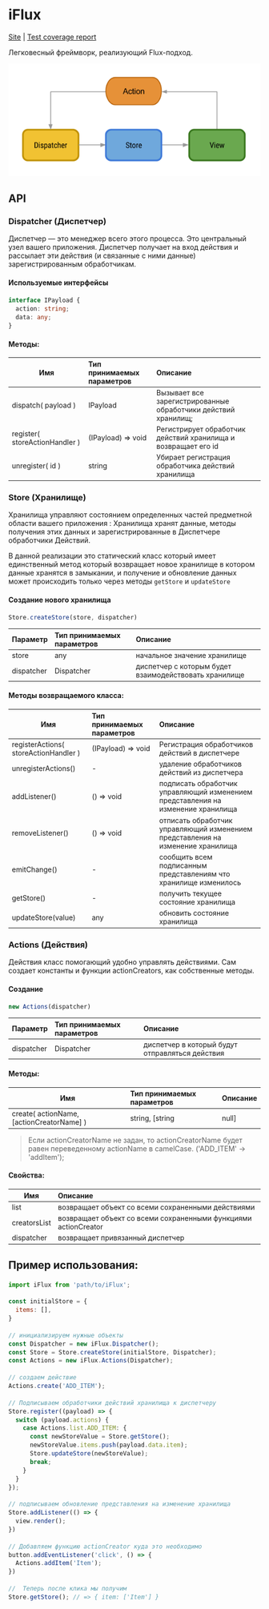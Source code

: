 # iFlux
[Site](https://moonw1nd.github.io/iFlux) | [Test coverage report](https://moonw1nd.github.io/iFlux/coverage/)

Легковесный фреймворк, реализующий Flux-подход.

![Flux](doc/assets/flux-graph-simple.png)

## API
### Dispatcher (Диспетчер)

Диспетчер — это менеджер всего этого процесса. Это центральный узел вашего приложения. Диспетчер получает на вход действия и рассылает эти действия (и связанные с ними данные) зарегистрированным обработчикам.

#### **Используемые интерфейсы**

```typescript
interface IPayload {
  action: string;
  data: any;
}
```

#### **Методы:**

|Имя|Тип принимаемых параметров|Описание|
| ------ | :---| :---- |
| dispatch( payload ) | IPayload | Вызывает все зарегистрированные обработчики действий хранилищ;|
| register( storeActionHandler ) | (IPayload) => void | Регистрирует обработчик действий хранилища и возвращает его id |
| unregister( id ) | string | Убирает регистрация обработчика действий хранилища |

### Store (Хранилище)

Хранилища управляют состоянием определенных частей предметной области вашего приложения : Хранилища хранят данные, методы получения этих данных и зарегистрированные в Диспетчере обработчики Действий.

В данной реализации это статический класс который имеет единственный метод который возвращает новое хранилище в котором данные хранятся в замыкании, и получение и обновление данных может происходить только через методы `getStore` и `updateStore`

#### Создание нового хранилища
```js
Store.createStore(store, dispatcher)
```
|Параметр |Тип принимаемых параметров|Описание|
| ------ | :---| :---- |
| store | any | начальное значение хранилище|
| dispatcher | Dispatcher | диспетчер с которым будет взаимодействовать хранилище |

#### **Методы возвращаемого класса:**

|Имя|Тип принимаемых параметров|Описание|
| ------ | :---| :---- |
| registerActions( storeActionHandler  ) | (IPayload) => void | Регистрация обработчиков действий в диспетчере |
| unregisterActions() | - | удаление обработчиков действий из диспетчера |
| addListener() | () => void | подписать обработчик управляющий изменением представления на изменение хранилища |
| removeListener() | () => void | отписать обработчик управляющий изменением представления на изменение хранилища |
| emitChange() | - | сообщить всем подписанным представлениям что хранилище изменилось |
| getStore() | - | получить текущее состояние хранилища |
| updateStore(value) | any | обновить состояние хранилища |

### Actions (Действия)

Действия класс помогающий удобно управлять действиями. Сам создает константы и функции actionCreators, как собственные методы.

#### Создание
```js
new Actions(dispatcher)
```
|Параметр |Тип принимаемых параметров|Описание|
| ------ | :---| :---- |
| dispatcher | Dispatcher | диспетчер в который будут отправляться действия |

#### **Методы:**

|Имя|Тип принимаемых параметров|Описание|
| ------ | :---| :---- |
| create( actionName, [actionCreatorName] ) | string, [string | null] | Создает действие и функцию actionCreator;|
> Если actionCreatorName не задан, то actionCreatorName будет равен переведенному actionName в camelCase. ('ADD_ITEM' -> 'addItem');

#### **Свойства:**

|Имя|Описание|
| ------ | :---|
| list | возвращает объект со всеми сохраненными действиями|
| creatorsList | возвращает объект со всеми сохраненными функциями actionCreator|
| dispatcher | возвращает привязанный диспетчер |


## Пример использования:
```js
import iFlux from 'path/to/iFlux';

const initialStore = {
  items: [],
}

// инициализируем нужные объекты
const Dispatcher = new iFlux.Dispatcher();
const Store = Store.createStore(initialStore, Dispatcher);
const Actions = new iFlux.Actions(Dispatcher);

// создаем действие
Actions.create('ADD_ITEM');

// Подписываем обработчики действий хранилища к диспетчеру
Store.register((payload) => {
  switch (payload.actions) {
    case Actions.list.ADD_ITEM: {
      const newStoreValue = Store.getStore();
      newStoreValue.items.push(payload.data.item);
      Store.updateStore(newStoreValue);
      break;
    }
  }
});

// подписываем обновление представления на изменение хранилища
Store.addListener(() => {
  view.render();
})

// Добавляем функцию actionCreator куда это необходимо
button.addEventListener('click', () => {
  Actions.addItem('Item');
})

//  Теперь после клика мы получим
Store.getStore(); // => { item: ['Item'] }
```

